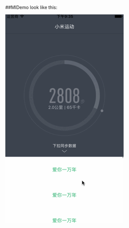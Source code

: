 ##MIDemo look like this:

![MI_HOMEPAGE_ANIMATION](https://github.com/Initial-C/MIDemo/blob/master/MIMainAnimation.gif)